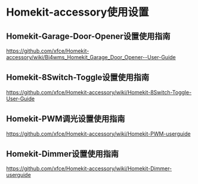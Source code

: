 # Homekit-accessory使用设置

## Homekit-Garage-Door-Opener设置使用指南

https://github.com/xfce/Homekit-accessory/wiki/Bi4wms_Homekit_Garage_Door_Opener--User-Guide

## Homekit-8Switch-Toggle设置使用指南

https://github.com/xfce/Homekit-accessory/wiki/Homekit-8Switch-Toggle-User-Guide


## Homekit-PWM调光设置使用指南

https://github.com/xfce/Homekit-accessory/wiki/Homekit-PWM-userguide


## Homekit-Dimmer设置使用指南

https://github.com/xfce/Homekit-accessory/wiki/Homekit-Dimmer-userguide
